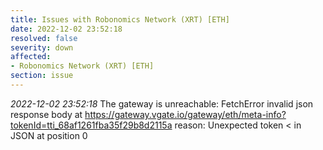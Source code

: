 ```yaml
---
title: Issues with Robonomics Network (XRT) [ETH]
date: 2022-12-02 23:52:18
resolved: false
severity: down
affected:
- Robonomics Network (XRT) [ETH]
section: issue
---
```


*2022-12-02 23:52:18* The gateway is unreachable: FetchError invalid json response body at https://gateway.vgate.io/gateway/eth/meta-info?tokenId=tti_68af1261fba35f29b8d2115a reason: Unexpected token < in JSON at position 0